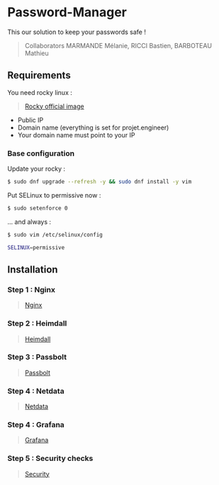 # Password-Manager

This our solution to keep your passwords safe !

> Collaborators MARMANDE Mélanie, RICCI Bastien, BARBOTEAU Mathieu

## Requirements

You need rocky linux :
> [Rocky official image](https://rockylinux.org/download/)

- Public IP
- Domain name (everything is set for projet.engineer)
- Your domain name must point to your IP


### Base configuration

Update your rocky :

```bash
$ sudo dnf upgrade --refresh -y && sudo dnf install -y vim
```

Put SELinux to permissive now :

```bash
$ sudo setenforce 0
```
... and always :

```bash
$ sudo vim /etc/selinux/config
```

```bash
SELINUX=permissive
```

## Installation

### Step 1 : Nginx

> [Nginx](/nginx/)

### Step 2 : Heimdall

> [Heimdall](/heimdall/)

### Step 3 : Passbolt

> [Passbolt](/passbolt/)

### Step 4 : Netdata

> [Netdata](/netdata/)

### Step 4 : Grafana

> [Grafana](/loki-grafana/)

### Step 5 : Security checks

> [Security](/security/)
